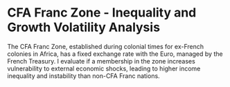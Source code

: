 # CFA Franc Zone - Inequality and Growth Volatility Analysis
The CFA Franc Zone, established during colonial times for ex-French colonies in Africa, has a fixed exchange rate with the Euro, managed by the French Treasury. I evaluate if a membership in the zone increases vulnerability to external economic shocks, leading to higher income inequality and instability than non-CFA Franc nations. 
